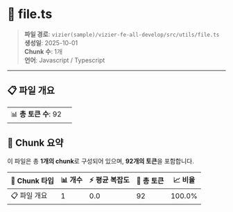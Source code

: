 # 📄 file.ts

> **파일 경로**: `vizier(sample)/vizier-fe-all-develop/src/utils/file.ts`  
> **생성일**: 2025-10-01  
> **Chunk 수**: 1개  
> **언어**: Javascript / Typescript
---


## 📋 파일 개요

| | |
|--|--|
| 📊 **총 토큰 수**: 92 |  |






## 🧩 Chunk 요약

이 파일은 총 **1개의 chunk**로 구성되어 있으며, **92개의 토큰**을 포함합니다.

| 🧩 Chunk 타입 | 📊 개수 | ⚡ 평균 복잡도 | 📝 총 토큰 | 📈 비율 |
|---------------|--------|-------------|----------|--------|
| 📋 파일 개요 | 1 | 0.0 | 92 | 100.0% |

